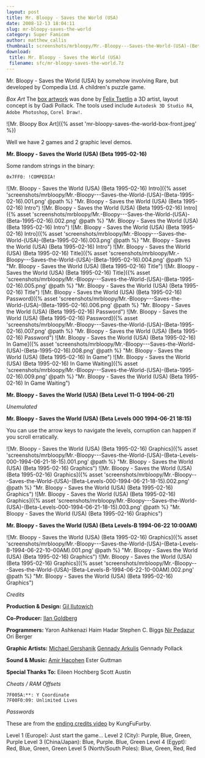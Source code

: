 ```yaml
---
layout: post
title: Mr. Bloopy - Saves the World (USA)
date: 2008-12-13 18:04:11
slug: mr-bloopy-saves-the-world
category: Super Famicom
author: matthew_callis
thumbnail: screenshots/mrbloopy/Mr.-Bloopy---Saves-the-World-(USA)-(Beta-1995-02-16).001.png
download:
 title: Mr. Bloopy - Saves the World (USA)
 filename: sfc/mr-bloopy-saves-the-world.7z
---
```


Mr. Bloopy - Saves the World (USA) by somehow involving Rare, but developed by Compedia Ltd. A children's puzzle game.

_Box Art_
The [box artwork](http://www.felix-3d.com/html/ds_5pa_03bl.htm "Mr. Bloopy Box Art") was done by [Felix Tsetlin](http://www.felix-3d.com/ "Felix Tsetlin") a 3D artist, layout concept is by Gadi Pollack. The tools used include `Autodesk 3D Studio R4`, `Adobe Photoshop`, `Corel Draw!`.

![Mr. Bloopy Box Art]({% asset 'mr-bloopy-saves-the-world-box-front.jpeg' %})

Well we have 2 games and 2 graphic level demos.

**Mr. Bloopy - Saves the World (USA) (Beta 1995-02-16)**

Some random strings in the binary:

```
0x7FF0: !COMPEDIA!
```

![Mr. Bloopy - Saves the World (USA) (Beta 1995-02-16) Intro]({% asset 'screenshots/mrbloopy/Mr.-Bloopy---Saves-the-World-(USA)-(Beta-1995-02-16).001.png' @path %} "Mr. Bloopy - Saves the World (USA) (Beta 1995-02-16) Intro")
![Mr. Bloopy - Saves the World (USA) (Beta 1995-02-16) Intro]({% asset 'screenshots/mrbloopy/Mr.-Bloopy---Saves-the-World-(USA)-(Beta-1995-02-16).002.png' @path %} "Mr. Bloopy - Saves the World (USA) (Beta 1995-02-16) Intro")
![Mr. Bloopy - Saves the World (USA) (Beta 1995-02-16) Intro]({% asset 'screenshots/mrbloopy/Mr.-Bloopy---Saves-the-World-(USA)-(Beta-1995-02-16).003.png' @path %} "Mr. Bloopy - Saves the World (USA) (Beta 1995-02-16) Intro")
![Mr. Bloopy - Saves the World (USA) (Beta 1995-02-16) Title]({% asset 'screenshots/mrbloopy/Mr.-Bloopy---Saves-the-World-(USA)-(Beta-1995-02-16).004.png' @path %} "Mr. Bloopy - Saves the World (USA) (Beta 1995-02-16) Title")
![Mr. Bloopy - Saves the World (USA) (Beta 1995-02-16) Title]({% asset 'screenshots/mrbloopy/Mr.-Bloopy---Saves-the-World-(USA)-(Beta-1995-02-16).005.png' @path %} "Mr. Bloopy - Saves the World (USA) (Beta 1995-02-16) Title")
![Mr. Bloopy - Saves the World (USA) (Beta 1995-02-16) Password]({% asset 'screenshots/mrbloopy/Mr.-Bloopy---Saves-the-World-(USA)-(Beta-1995-02-16).006.png' @path %} "Mr. Bloopy - Saves the World (USA) (Beta 1995-02-16) Password")
![Mr. Bloopy - Saves the World (USA) (Beta 1995-02-16) Password]({% asset 'screenshots/mrbloopy/Mr.-Bloopy---Saves-the-World-(USA)-(Beta-1995-02-16).007.png' @path %} "Mr. Bloopy - Saves the World (USA) (Beta 1995-02-16) Password")
![Mr. Bloopy - Saves the World (USA) (Beta 1995-02-16) In Game]({% asset 'screenshots/mrbloopy/Mr.-Bloopy---Saves-the-World-(USA)-(Beta-1995-02-16).008.png' @path %} "Mr. Bloopy - Saves the World (USA) (Beta 1995-02-16) In Game")
![Mr. Bloopy - Saves the World (USA) (Beta 1995-02-16) In Game Waiting]({% asset 'screenshots/mrbloopy/Mr.-Bloopy---Saves-the-World-(USA)-(Beta-1995-02-16).009.png' @path %} "Mr. Bloopy - Saves the World (USA) (Beta 1995-02-16) In Game Waiting")

**Mr. Bloopy - Saves the World (USA) (Beta Level 11-G 1994-06-21)**

_Unemulated_

**Mr. Bloopy - Saves the World (USA) (Beta Levels 000 1994-06-21 18:15)**

You can use the arrow keys to navigate the levels, corruption can happen if you scroll erratically.

![Mr. Bloopy - Saves the World (USA) (Beta 1995-02-16) Graphics]({% asset 'screenshots/mrbloopy/Mr.-Bloopy---Saves-the-World-(USA)-(Beta-Levels-000-1994-06-21-18-15).001.png' @path %} "Mr. Bloopy - Saves the World (USA) (Beta 1995-02-16) Graphics")
![Mr. Bloopy - Saves the World (USA) (Beta 1995-02-16) Graphics]({% asset 'screenshots/mrbloopy/Mr.-Bloopy---Saves-the-World-(USA)-(Beta-Levels-000-1994-06-21-18-15).002.png' @path %} "Mr. Bloopy - Saves the World (USA) (Beta 1995-02-16) Graphics")
![Mr. Bloopy - Saves the World (USA) (Beta 1995-02-16) Graphics]({% asset 'screenshots/mrbloopy/Mr.-Bloopy---Saves-the-World-(USA)-(Beta-Levels-000-1994-06-21-18-15).003.png' @path %} "Mr. Bloopy - Saves the World (USA) (Beta 1995-02-16) Graphics")

**Mr. Bloopy - Saves the World (USA) (Beta Levels-B 1994-06-22 10:00AM)**

![Mr. Bloopy - Saves the World (USA) (Beta 1995-02-16) Graphics]({% asset 'screenshots/mrbloopy/Mr.-Bloopy---Saves-the-World-(USA)-(Beta-Levels-B-1994-06-22-10-00AM).001.png' @path %} "Mr. Bloopy - Saves the World (USA) (Beta 1995-02-16) Graphics")
![Mr. Bloopy - Saves the World (USA) (Beta 1995-02-16) Graphics]({% asset 'screenshots/mrbloopy/Mr.-Bloopy---Saves-the-World-(USA)-(Beta-Levels-B-1994-06-22-10-00AM).002.png' @path %} "Mr. Bloopy - Saves the World (USA) (Beta 1995-02-16) Graphics")

_Credits_

**Production & Design:**
[Gil Ilutowich](http://compedia.net/who-we-are/our-team/)

**Co-Producer:**
[Ilan Goldberg](http://compedia.net/who-we-are/our-team/)

**Programmers:**
Yaron Ashkenazi
Haim Hadar
Stephen C. Biggs
[Nir Pedazur](https://www.linkedin.com/in/nir-pedhazur-79862a2)
Ori Berger

**Graphic Artists:**
[Michael Gershanik](https://www.linkedin.com/in/michael-gershanik-766a6576)
[Gennady Arkulis](http://compedia.net/who-we-are/our-team/)
Gennady Pollack

**Sound & Music:**
[Amir Hacohen](https://www.linkedin.com/in/amir-hacohen-a2135929)
Ester Guttman

**Special Thanks To:**
Eileen Hochberg
Scott Austin

_Cheats / RAM Offsets_

```
7F005A:**: Y Coordinate
7F00F0:09: Unlimited Lives
```

_Passwords_

These are from the [ending credits video](https://www.youtube.com/watch?v=JxNpiTz3SRg) by KungFuFurby.

Level 1 (Europe): Just start the game...
Level 2 (City): Purple, Blue, Green, Purple
Level 3 (China/Japan): Blue, Purple. Blue, Green
Level 4 (Egypt): Red, Blue, Green, Green
Level 5 (North/South Poles): Blue, Green, Red, Red
